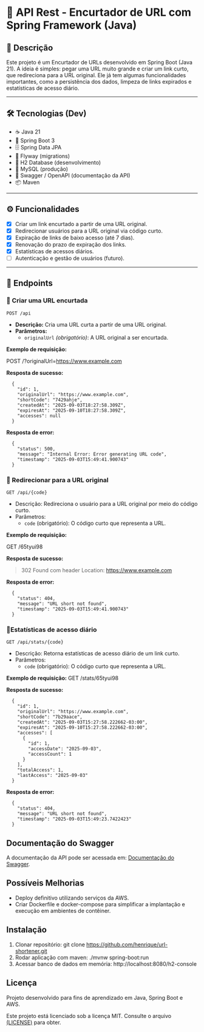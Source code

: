 # 📌 API Rest - Encurtador de URL com Spring Framework (Java)

## 📖 Descrição
Este projeto é um Encurtador de URLs desenvolvido em Spring Boot (Java 21). A ideia é simples: pegar uma URL muito grande e criar um link curto, que redireciona para a URL original.
Ele já tem algumas funcionalidades importantes, como a persistência dos dados, limpeza de links expirados e estatísticas de acesso diário.

---

## 🛠️ Tecnologias (Dev)
 - ☕ Java 21
 - 🍃 Spring Boot 3
 - 🗄 Spring Data JPA
 - 🔀 Flyway (migrations)
 - 🧪 H2 Database (desenvolvimento)
 - 🐬 MySQL (produção)
 - 📑 Swagger / OpenAPI (documentação da API)
 - 📦 Maven

---

## ⚙️ Funcionalidades
- [x] Criar um link encurtado a partir de uma URL original.  
- [x] Redirecionar usuários para a URL original via código curto.  
- [x] Expiração de links de baixo acesso (até 7 dias).
- [x] Renovação do prazo de expiração dos links.
- [x] Estatísticas de acessos diários.  
- [ ] Autenticação e gestão de usuários (futuro).  

---

## 🔗 Endpoints

### 🔹 Criar uma URL encurtada
`POST /api`  
- **Descrição:** Cria uma URL curta a partir de uma URL original.  
- **Parâmetros:**  
  - `originalUrl` *(obrigatório)*: A URL original a ser encurtada.  

**Exemplo de requisição:**

POST /?originalUrl=https://www.example.com

**Resposta de sucesso:**

```
  {
    "id": 1,
    "originalUrl": "https://www.example.com",
    "shortCode": "7429ahje",
    "createdAt": "2025-09-03T18:27:58.309Z",
    "expiresAt": "2025-09-10T18:27:58.309Z",
    "accesses": null
  }
```

**Resposta de error:**

```
  {
    "status": 500,
    "message": "Internal Error: Error generating URL code",
    "timestamp": "2025-09-03T15:49:41.900743"
  }
```

### 🔹 Redirecionar para a URL original
`GET /api/{code}`  
- Descrição: Redireciona o usuário para a URL original por meio do código curto.
- Parâmetros:
    - `code` (obrigatório): O código curto que representa a URL.
  
**Exemplo de requisição:**

  GET /65tyui98

**Resposta de sucesso:**

> 302 Found com header Location: https://www.example.com

**Resposta de error:**

```
  {
    "status": 404,
    "message": "URL short not found",
    "timestamp": "2025-09-03T15:49:41.900743"
  }
```


### 🔹Estatísticas de acesso diário
`GET /api/stats/{code}`  
- Descrição: Retorna estatísticas de acesso diário de um link curto.
- Parâmetros:
    - `code` (obrigatório): O código curto que representa a URL.
  
**Exemplo de requisição:**
  GET /stats/65tyui98

**Resposta de sucesso:**

```
  {
    "id": 1,
    "originalUrl": "https://www.example.com",
    "shortCode": "7b29aace",
    "createdAt": "2025-09-03T15:27:58.222662-03:00",
    "expiresAt": "2025-09-10T15:27:58.222662-03:00",
    "accesses": [
      {
        "id": 1,
        "accessDate": "2025-09-03",
        "accessCount": 1
      }
    ],
    "totalAccess": 1,
    "lastAccess": "2025-09-03"
  }
```

**Resposta de error:**

```
  {
    "status": 404,
    "message": "URL short not found",
    "timestamp": "2025-09-03T15:49:23.7422423"
  }
```

## Documentação do Swagger

A documentação da API pode ser acessada em: [Documentação do Swagger](http://localhost:8080/swagger-ui/index.html#/).

## Possíveis Melhorias

- Deploy definitivo utilizando serviços da AWS.
- Criar Dockerfile e docker-compose para simplificar a implantação e execução em ambientes de contêiner.
  
## Instalação 

1. Clonar repositório: git clone https://github.com/henrique/url-shortener.git 
2. Rodar aplicação com maven: ./mvnw spring-boot:run
3. Acessar banco de dados em memória: http://localhost:8080/h2-console

## Licença

Projeto desenvolvido para fins de aprendizado em Java, Spring Boot e AWS.

Este projeto está licenciado sob a licença MIT. Consulte o
arquivo <a href="https://github.com/henriquef9/url-shortener/blob/main/LICENSE">(LICENSE)</a> para obter.
